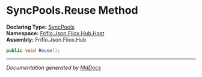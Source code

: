 ﻿<!--  
  <auto-generated>   
    The contents of this file were generated by a tool.  
    Changes to this file may be list if the file is regenerated  
  </auto-generated>   
-->

# SyncPools.Reuse Method

**Declaring Type:** [SyncPools](../index.md)  
**Namespace:** [Friflo.Json.Fliox.Hub.Host](../../index.md)  
**Assembly:** Friflo.Json.Fliox.Hub

```csharp
public void Reuse();
```
___

*Documentation generated by [MdDocs](https://github.com/ap0llo/mddocs)*

